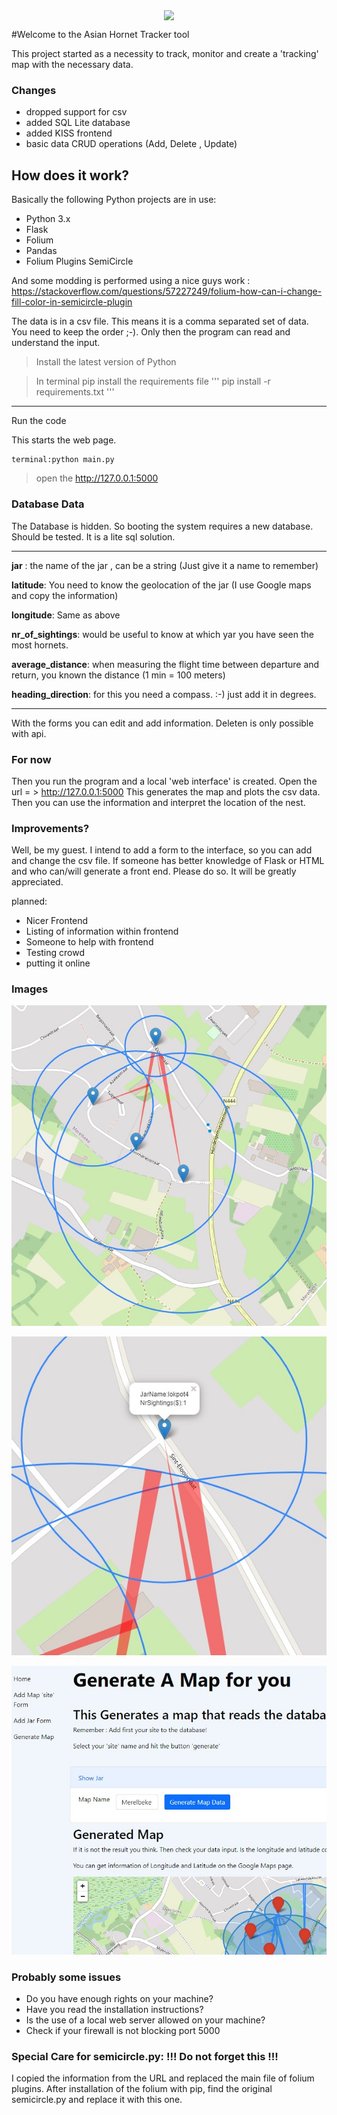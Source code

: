 <p align="center">
  <img src="https://www.vita-europe.com/beehealth/wp-content/uploads/frelon-asiatique-ss-fond-2.png" align="center" width="80px">
</p>



#Welcome to the Asian Hornet Tracker tool

This project started as a necessity to track, monitor and create a 'tracking' map with the necessary data.

### Changes
- dropped support for csv
- added SQL Lite database
- added KISS frontend
- basic data CRUD operations (Add, Delete , Update)

## How does it work? 

Basically the following Python projects are in use:
- Python 3.x
- Flask
- Folium
- Pandas
- Folium Plugins SemiCircle

And some modding is performed using a nice guys work : https://stackoverflow.com/questions/57227249/folium-how-can-i-change-fill-color-in-semicircle-plugin

The data is in a csv file. This means it is a comma separated set of data. You need to keep the order ;-).
Only then the program can read and understand the input. 


> Install the latest version of Python

> In terminal pip install the requirements file
> '''
> pip install -r requirements.txt
> '''
---
Run the code

This starts the web page.

[//]: <> (Inserting Code)
```
terminal:python main.py
```

> open the http://127.0.0.1:5000


### Database Data

The Database is hidden. So booting the system requires a new database. Should be tested. It is a lite sql solution.

---

**jar** :  the name of the jar , can be a string (Just give it a name to remember)

**latitude**: You need to know the geolocation of the jar (I use Google maps and copy the information)

**longitude**: Same as above

**nr_of_sightings**: would be useful to know at which yar you have seen the most hornets.

**average_distance**: when measuring the flight time between departure and return, you known the distance (1 min = 100 meters)

**heading_direction**: for this you need a compass. :-) just add it in degrees.

---

With the forms you can edit and add information. Deleten is only possible with api.

### For now
Then you run the program and a local 'web interface' is created.
Open the url = > http://127.0.0.1:5000
This generates the map and plots the csv data. 
Then you can use the information and interpret the location of the nest. 


### Improvements?
Well, be my guest. 
I intend to add a form to the interface, so you can add and change the csv file. If someone has better knowledge
of Flask or HTML and who can/will generate a front end. Please do so. It will be greatly appreciated.

planned:
- Nicer Frontend
- Listing of information within frontend
- Someone to help with frontend
- Testing crowd
- putting it online

### Images

![sample map](HornetTracker/images/map_sample.jpg)

![with information tags](HornetTracker/images/map_sample_informationtags.jpg)

![frontend](HornetTracker/images/frontend_example.jpg)



### Probably some issues
- Do you have enough rights on your machine?
- Have you read the installation instructions?
- Is the use of a local web server allowed on your machine? 
- Check if your firewall is not blocking port 5000

### Special Care for semicircle.py: !!! Do not forget this !!!
I copied the information from the URL and replaced the main file of folium plugins.
After installation of the folium with pip, find the original semicircle.py and replace it with this one.
